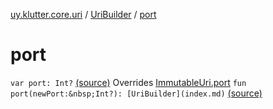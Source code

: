 [uy.klutter.core.uri](../index.md) / [UriBuilder](index.md) / [port](.)


# port

`var port: Int?` [(source)](https://github.com/kohesive/klutter/blob/master/core-jdk6/src/main/kotlin/uy/klutter/core/uri/UriBuilder.kt#L75)
Overrides [ImmutableUri.port](../-immutable-uri/port.md)
`fun port(newPort:&nbsp;Int?): [UriBuilder](index.md)` [(source)](https://github.com/kohesive/klutter/blob/master/core-jdk6/src/main/kotlin/uy/klutter/core/uri/UriBuilder.kt#L178)


